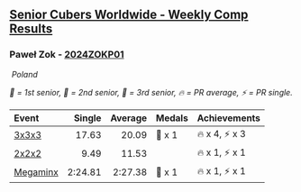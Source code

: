 <style>table {white-space: nowrap;}</style>
<link rel="stylesheet" type="text/css" href="/scw-comp/css/flags.css" />

## [Senior Cubers Worldwide - Weekly Comp Results](/scw-comp/results/)
### Paweł Zok - [2024ZOKP01](https://www.worldcubeassociation.org/persons/2024ZOKP01)

<i class="flag flag-PL" />&nbsp;Poland

<span style="white-space: nowrap;">🥇 = 1st senior</span>, <span style="white-space: nowrap;">🥈 = 2nd senior</span>, <span style="white-space: nowrap;">🥉 = 3rd senior</span>, <span style="white-space: nowrap;">🔥 = PR average</span>, <span style="white-space: nowrap;">⚡ = PR single</span>.

| Event | Single | Average | Medals | Achievements|
| :-- | --: | --: | :-- | :-- |
| [3x3x3](333.md) | 17.63 | 20.09 | 🥉 x 1 | 🔥 x 4, ⚡ x 3 |
| [2x2x2](222.md) | 9.49 | 11.53 |  | 🔥 x 1, ⚡ x 1 |
| [Megaminx](minx.md) | 2:24.81 | 2:27.38 | 🥉 x 1 | 🔥 x 1, ⚡ x 1 |

<!-- Global site tag (gtag.js) - Google Analytics -->
<script async src="https://www.googletagmanager.com/gtag/js?id=UA-86348435-3"></script>
<script>window.dataLayer = window.dataLayer || []; function gtag() {dataLayer.push(arguments);} gtag('js', new Date()); gtag('config', 'UA-86348435-3');</script>
